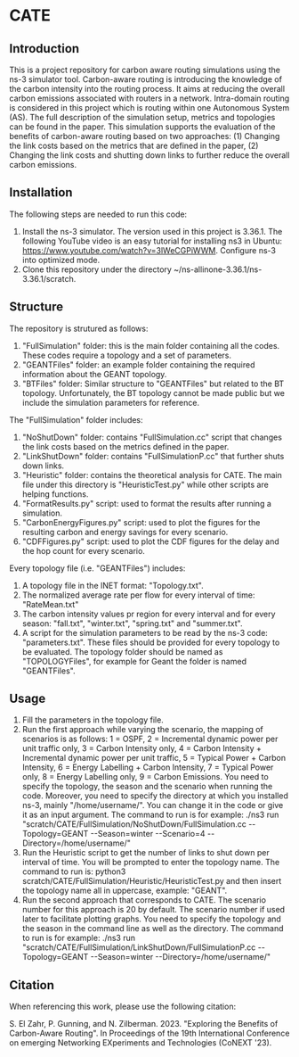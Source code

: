 # CATE
## Introduction
This is a project repository for carbon aware routing simulations using the ns-3 simulator tool. 
Carbon-aware routing is introducing the knowledge of the carbon intensity into the routing process. It aims at reducing the overall carbon emissions associated with routers in a network. Intra-domain routing is considered in this project which is routing within one Autonomous System (AS).
The full description of the simulation setup, metrics and topologies can be found in the paper.
This simulation supports the evaluation of the benefits of carbon-aware routing based on two approaches: (1) Changing the link costs based on the metrics that are defined in the paper, (2) Changing the link costs and shutting down links to further reduce the overall carbon emissions. 

## Installation
The following steps are needed to run this code:

1. Install the ns-3 simulator. The version used in this project is 3.36.1. The following YouTube video is an easy tutorial for installing ns3 in Ubuntu: https://www.youtube.com/watch?v=3lWeCGPiWWM. Configure ns-3 into optimized mode.
2. Clone this repository under the directory ~/ns-allinone-3.36.1/ns-3.36.1/scratch.

## Structure
The repository is strutured as follows:
1. "FullSimulation" folder: this is the main folder containing all the codes. These codes require a topology and a set of parameters.
2. "GEANTFiles" folder: an example folder containing the required information about the GEANT topology.
3. "BTFiles" folder: Similar structure to "GEANTFiles" but related to the BT topology. Unfortunately, the BT topology cannot be made public but we include the simulation parameters for reference.

The "FullSimulation" folder includes:
1. "NoShutDown" folder: contains "FullSimulation.cc" script that changes the link costs based on the metrics defined in the paper.
2. "LinkShutDown" folder: contains "FullSimulationP.cc" that further shuts down links.
3. "Heuristic" folder: contains the theoretical analysis for CATE. The main file under this directory is "HeuristicTest.py" while other scripts are helping functions.
4. "FormatResults.py" script: used to format the results after running a simulation.
5. "CarbonEnergyFigures.py" script: used to plot the figures for the resulting carbon and energy savings for every scenario.
6. "CDFFigures.py" script: used to plot the CDF figures for the delay and the hop count for every scenario. 

Every topology file (i.e. "GEANTFiles") includes:
1. A topology file in the INET format: "Topology.txt".
2. The normalized average rate per flow for every interval of time: "RateMean.txt"
3. The carbon intensity values pr region for every interval and for every season: "fall.txt", "winter.txt", "spring.txt" and "summer.txt".
4. A script for the simulation parameters to be read by the ns-3 code: "parameters.txt".
These files should be provided for every topology to be evaluated. The topology folder should be named as "TOPOLOGYFiles", for example for Geant the folder is named "GEANTFiles".

## Usage
1. Fill the parameters in the topology file.
2. Run the first approach while varying the scenario, the mapping of scenarios is as follows: 1 = OSPF, 2 = Incremental dynamic power per unit traffic only, 3 = Carbon Intensity only, 4 = Carbon Intensity + Incremental dynamic power per unit traffic, 5 = Typical Power + Carbon Intensity, 6 = Energy Labelling + Carbon Intensity, 7 = Typical Power only, 8 = Energy Labelling only, 9 = Carbon Emissions. You need to specify the topology, the season and the scenario when running the code. Moreover, you need to specify the directory at which you installed ns-3, mainly "/home/username/". You can change it in the code or give it as an input argument. The command to run is for example: ./ns3 run "scratch/CATE/FullSimulation/NoShutDown/FullSimulation.cc --Topology=GEANT --Season=winter --Scenario=4 --Directory=/home/username/"
3. Run the Heuristic script to get the number of links to shut down per interval of time. You will be prompted to enter the topology name. The command to run is: python3 scratch/CATE/FullSimulation/Heuristic/HeuristicTest.py and then insert the topology name all in uppercase, example: "GEANT".
4. Run the second approach that corresponds to CATE. The scenario number for this approach is 20 by default. The scenario number if used later to facilitate plotting graphs. You need to specify the topology and the season in the command line as well as the directory. The command to run is for example: ./ns3 run "scratch/CATE/FullSimulation/LinkShutDown/FullSimulationP.cc --Topology=GEANT --Season=winter --Directory=/home/username/"


## Citation
When referencing this work, please use the following citation:

S. El Zahr, P. Gunning, and N. Zilberman. 2023. "Exploring the Benefits of Carbon-Aware Routing". In Proceedings of the 19th International Conference on emerging Networking EXperiments and Technologies (CoNEXT '23).
